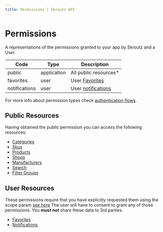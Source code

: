 ```yaml
---
title: Permissions | Skroutz API
---
```


# Permissions

A representations of the permissions granted to your app by Skroutz and a User.

<table>
  <thead>
    <tr>
      <th>Code</th>
      <th>Type</th>
      <th>Description</th>
    </tr>
  </thead>
  <tbody>
    <tr>
      <td>public</td>
      <td>application</td>
      <td>All public resources*</td>
    </tr>
    <tr>
      <td>favorites</td>
      <td>user</td>
      <td>User <a href="<%= relative_path_to('/v3/favorites/') %>">Favorites</a></td>
    </tr>
    <tr>
      <td>notifications</td>
      <td>user</td>
      <td>User <a href="<%= relative_path_to('/v3/notifications/') %>">notifications</a></td>
    </tr>
  </tbody>
</table>

For more info about permission types check
[authentication flows](<%= relative_path_to('/authentication/flows') %>).

## Public Resources
Having obtained the public permission you can access the following resources:

<ul class="public-resources">
  <li><a href="<%= relative_path_to('/v3/category/') %>">Categories</a></li>
  <li><a href="<%= relative_path_to('/v3/sku/') %>">Skus</a></li>
  <li><a href="<%= relative_path_to('/v3/product/') %>">Products</a></li>
  <li><a href="<%= relative_path_to('/v3/shop/') %>">Shops</a></li>
  <li><a href="<%= relative_path_to('/v3/manufacturer/') %>">Manufacturers</a></li>
  <li><a href="<%= relative_path_to('/v3/search/') %>">Search</a></li>
  <li><a href="<%= relative_path_to('/v3/filter_groups/') %>">Filter Groups</a></li>
</ul>

## User Resources
These permissions require that you have explicitly requested them using
the scope param [see here](<%= relative_path_to('/guides/authentication') %>)
The user will have to consent to grant any of those permissions.
You __must not__ share these data to 3rd parties.

<ul class="private-resources">
  <li><a href="<%= relative_path_to('/v3/favorites/') %>">Favorites</a></li>
  <li><a href="<%= relative_path_to('/v3/notifications/') %>">Notifications</a></li>
</ul>
